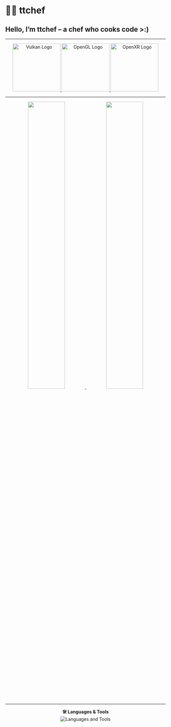 # 👨‍🍳 ttchef

## Hello, I’m **ttchef** – a chef who cooks code **>:)**

---

<div align="center">
  <a href="https://vulkan.lunarg.com/sdk/home" target="_blank">
    <img src="https://vulkan.lunarg.com/img/vulkan/vulkan-red.svg" alt="Vulkan Logo" width="150" />
  </a>
  <a href="https://www.opengl.org/" target="_blank">
    <img src="https://upload.wikimedia.org/wikipedia/commons/e/e9/Opengl-logo.svg" alt="OpenGL Logo" width="150" />
  </a>
  <a href="https://www.khronos.org/openxr/" target="_blank">
    <img src="https://upload.wikimedia.org/wikipedia/commons/3/3a/OpenXR_logo.svg" alt="OpenXR Logo" width="150" />
  </a>
</div>

---

<div align="center">
  <a href="https://github.com/ttchef">
    <img src="https://github-readme-stats.vercel.app/api?username=ttchef&show_icons=true&include_all_commits=true&count_private=true&theme=dracula&hide_border=true&border_radius=15&custom_title=ttchef's%20GitHub%20Stats" width="48%" />
  </a>
  <a href="https://github.com/ttchef">
    <img src="https://github-readme-stats.vercel.app/api/top-langs/?username=ttchef&layout=compact&theme=dracula&hide_border=true&border_radius=15" width="48%" />
  </a>
</div>

---

<div align="center">
  <strong>🛠 Languages & Tools</strong><br>
  <img src="https://skillicons.dev/icons?i=c,cpp,zig,python,vim,linux,bash,git,vscode" alt="Languages and Tools" />
</div>

